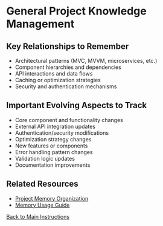 # General Project Knowledge Management

## Key Relationships to Remember

- Architectural patterns (MVC, MVVM, microservices, etc.)
- Component hierarchies and dependencies
- API interactions and data flows
- Caching or optimization strategies
- Security and authentication mechanisms

## Important Evolving Aspects to Track

- Core component and functionality changes
- External API integration updates
- Authentication/security modifications
- Optimization strategy changes
- New features or components
- Error handling pattern changes
- Validation logic updates
- Documentation improvements

## Related Resources

- [Project Memory Organization](project-memory-organization.md)
- [Memory Usage Guide](memory-usage-guide.md)

[Back to Main Instructions](main-instructions.md)
